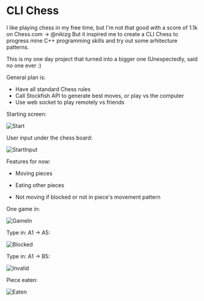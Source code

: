 # CLI Chess
I like playing chess in my free time, but I'm not that good with a score of 1.1k on Chess.com -> @nikizg
But it inspired me to create a CLI Chess to progress mine C++ programming skills and try out some arhitecture patterns.

This is my one day project that turned into a bigger one (Unexpectedly, said no one ever :)

General plan is:
 * Have all standard Chess rules
 * Call Stockfish API to generate best moves, or play vs the computer
 * Use web socket to play remotely vs friends

Starting screen:

![Start](https://github.com/n1sk4/chess/assets/92214769/bee3835f-91ea-4d20-bbbd-ae5c37b8ee37)

User input under the chess board:

![StartInput](https://github.com/n1sk4/chess/assets/92214769/488a05b4-107c-4e8e-9022-e49c43c5074a)

Features for now:
 
 * Moving pieces
 
 * Eating other pieces
 
 * Not moving if blocked or not in piece's movement pattern

One game in:

![GameIn](https://github.com/n1sk4/chess/assets/92214769/d10d0cc5-fc42-4695-adff-3342dee6abba)

Type in: A1 -> A5:

![Blocked](https://github.com/n1sk4/chess/assets/92214769/3ea2c670-2d6d-4d00-ba6f-3f3a3efb1c06)

Type in: A1 -> B5:

![Invalid](https://github.com/n1sk4/chess/assets/92214769/4abf9984-af5a-4a97-8802-f04d67784bc4)

Piece eaten:

![Eaten](https://github.com/n1sk4/chess/assets/92214769/14f3546b-4e38-441f-9ad8-160f02c20536)
